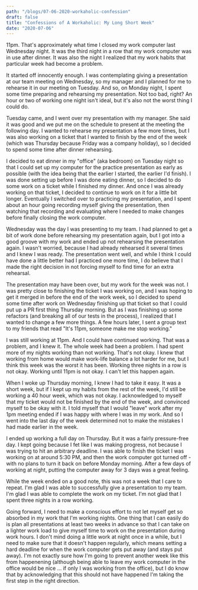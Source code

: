 ```yaml
---
path: "/blogs/07-06-2020-workaholic-confession"
draft: false 
title: "Confessions of A Workaholic: My Long Short Week"
date: "2020-07-06"
---
```


11pm. That's approximately what time I closed my work computer last Wednesday night. It was the third night in a row that my work computer was in use after dinner. It was also the night I realized that my work habits that particular week had become a problem.

It started off innocently enough. I was contemplating giving a presentation at our team meeting on Wednesday, so my manager and I planned for me to rehearse it in our meeting on Tuesday. And so, on Monday night, I spent some time preparing and rehearsing my presentation. Not too bad, right? An hour or two of working one night isn't ideal, but it's also not the worst thing I could do.

Tuesday came, and I went over my presentation with my manager. She said it was good and we put me on the schedule to present at the meeting the following day. I wanted to rehearse my presentation a few more times, but I was also working on a ticket that I wanted to finish by the end of the week (which was Thursday because Friday was a company holiday), so I decided to spend some time after dinner rehearsing.

I decided to eat dinner in my "office" (aka bedroom) on Tuesday night so that I could set up my computer for the practice presentation as early as possible (with the idea being that the earlier I started, the earlier I'd finish). I was done setting up before I was done eating dinner, so I decided to do some work on a ticket while I finished my dinner. And once I was already working on that ticket, I decided to continue to work on it for a little bit longer. Eventually I switched over to practicing my presentation, and I spent about an hour going recording myself giving the presentation, then watching that recording and evaluating where I needed to make changes before finally closing the work computer.

Wednesday was the day I was presenting to my team. I had planned to get a bit of work done before rehearsing my presentation again, but I got into a good groove with my work and ended up not rehearsing the presentation again. I wasn't worried, because I had already rehearsed it several times and I knew I was ready. The presentation went well, and while I think I could have done a little better had I practiced one more time, I do believe that I made the right decision in not forcing myself to find time for an extra rehearsal.

The presentation may have been over, but my work for the week was not. I was pretty close to finishing the ticket I was working on, and I was hoping to get it merged in before the end of the work week, so I decided to spend some time after work on Wednesday finishing up that ticket so that I could put up a PR first thing Thursday morning. But as I was finishing up some refactors (and breaking all of our tests in the process), I realized that I wanted to change a few more things. A few hours later, I sent a group text to my friends that read "It's 11pm, someone make me stop working."

I was still working at 11pm. And I could have continued working. That was a problem, and I knew it. The whole week had been a problem. I had spent more of my nights working than not working. That's not okay. I knew that working from home would make work-life balance a lot harder for me, but I think this week was the worst it has been. Working three nights in a row is not okay. Working until 11pm is not okay. I can't let this happen again.

When I woke up Thursday morning, I knew I had to take it easy. It was a short week, but if I kept up my habits from the rest of the week, I'd still be working a 40 hour week, which was not okay. I acknowledged to myself that my ticket would not be finished by the end of the week, and convinced myself to be okay with it. I told myself that I would "leave" work after my 1pm meeting ended if I was happy with where I was in my work. And so I went into the last day of the week determined not to make the mistakes I had made earlier in the week.

I ended up working a full day on Thursday. But it was a fairly pressure-free day. I kept going because I fet like I was making progress, not because I was trying to hit an arbitrary deadline. I was able to finish the ticket I was working on at around 5:30 PM, and then the work computer got turned off - with no plans to turn it back on before Monday morning. After a few days of working at night, putting the computer away for 3 days was a great feeling.

While the week ended on a good note, this was not a week that I care to repeat. I'm glad I was able to successfully give a presentation to my team. I'm glad I was able to complete the work on my ticket. I'm not glad that I spent three nights in a row working.

Going forward, I need to make a conscious effort to not let myself get so absorbed in my work that I'm working nights. One thing that I can easily do is plan all presentations at least two weeks in advance so that I can take on a lighter work load to give myself time to work on the presentation during work hours. I don't mind doing a little work at night once in a while, but I need to make sure that it doesn't happen regularly, which means setting a hard deadline for when the work computer gets put away (and stays put away). I'm not exactly sure how I'm going to prevent another week like this from happenening (although being able to leave my work computer in the office would be nice ... if only I was working from the office), but I do know that by acknowledging that this should not have happened I'm taking the first step in the right direction.